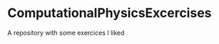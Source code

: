 ComputationalPhysicsExcercises
==============================

A repository with some exercices I liked